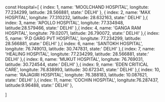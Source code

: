const Hospital=[
    {
        index: 1,
        name: 'MOOLCHAND HOSPITAL', 
        longitute: 77.234299,
        latitude: 28.566881,
        state:'	DELHI'
    },
    {
        index: 2,
        name: 'MAX HOSPITAL', 
        longitute: 77.310232,
        latitude: 28.632163,
        state:'	DELHI'
    },{
        index: 3,
        name: 'APOLLO HOSPITAL', 
        longitute: 77.334948,
        latitude:28.579466,
        state:'	DELHI'
    },{
        index: 4,
        name: 'GANGA RAM HOSPITAL', 
        longitute: 79.02071,
        latitude: 26.790072,
        state:'	DELHI'
    },{
        index: 5,
        name: 'P.D GARG PVT HOSPITAL', 
        longitute: 77.234299,
        latitude: 28.566881,
        state:'	DELHI'
    },{
        index: 6,
        name: 'SANTOKH HOSPITAL', 
        longitute: 76.749013,
        latitude: 30.747831,
        state:'	DELHI'
    },{
        index: 7,
        name: 'HEALING HOSPITAL', 
        longitute: 77.234299,
        latitude: 28.566881,
        state:'	DELHI'
    },{
        index: 8,
        name: 'MUKUT HOSPITAL', 
        longitute: 76.769031,
        latitude: 30.724544,
        state:'	DELHI'
    },{
        index: 9,
        name: 'EDEN CRITICAL CARE', 
        longitute: 76.838993,
        latitude: 30.672341,
        state:'	DELHI'
    },{
        index: 10,
        name: 'RAJAGIRI HOSPITAL', 
        longitute: 76.388183,
        latitude: 10.087621,
        state:'	DELHI'
    },{
        index: 11,
        name: 'COCHIN HOSPITAL', 
        longitute:76.287437,
        latitude:9.96488,
        state:'	DELHI'
    },
    
]